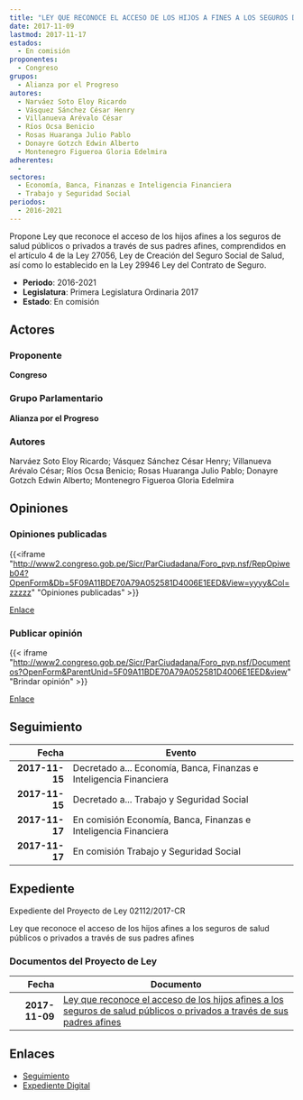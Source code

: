 ```yaml
---
title: "LEY QUE RECONOCE EL ACCESO DE LOS HIJOS A FINES A LOS SEGUROS DE SALUD PÚBLICOS O PRIVADOS, A TRAVÉS DE SUS PADRES AFINES"
date: 2017-11-09
lastmod: 2017-11-17
estados: 
  - En comisión
proponentes: 
  - Congreso
grupos: 
  - Alianza por el Progreso
autores: 
  - Narváez Soto Eloy Ricardo
  - Vásquez Sánchez César Henry
  - Villanueva Arévalo César
  - Ríos Ocsa Benicio
  - Rosas Huaranga Julio Pablo
  - Donayre Gotzch Edwin Alberto
  - Montenegro Figueroa Gloria Edelmira
adherentes: 
  - 
sectores: 
  - Economía, Banca, Finanzas e Inteligencia Financiera
  - Trabajo y Seguridad Social
periodos: 
  - 2016-2021
---
```


Propone Ley que reconoce el acceso de los hijos afines a los seguros de salud públicos o privados a través de sus padres afines, comprendidos en el artículo 4 de la Ley 27056, Ley de Creación del Seguro Social de Salud, así como lo establecido en la Ley 29946 Ley del Contrato de Seguro.

- **Periodo**: 2016-2021
- **Legislatura**: Primera Legislatura Ordinaria 2017
- **Estado**: En comisión

## Actores

### Proponente

**Congreso**

### Grupo Parlamentario

**Alianza por el Progreso**

### Autores

Narváez Soto Eloy Ricardo; Vásquez Sánchez César Henry; Villanueva Arévalo César; Ríos Ocsa Benicio; Rosas Huaranga Julio Pablo; Donayre Gotzch Edwin Alberto; Montenegro Figueroa Gloria Edelmira


## Opiniones

### Opiniones publicadas

{{<iframe "http://www2.congreso.gob.pe/Sicr/ParCiudadana/Foro_pvp.nsf/RepOpiweb04?OpenForm&Db=5F09A11BDE70A79A052581D4006E1EED&View=yyyy&Col=zzzzz" "Opiniones publicadas" >}}

[Enlace](http://www2.congreso.gob.pe/Sicr/ParCiudadana/Foro_pvp.nsf/RepOpiweb04?OpenForm&Db=5F09A11BDE70A79A052581D4006E1EED&View=yyyy&Col=zzzzz)
### Publicar opinión

{{< iframe "http://www2.congreso.gob.pe/Sicr/ParCiudadana/Foro_pvp.nsf/Documentos?OpenForm&ParentUnid=5F09A11BDE70A79A052581D4006E1EED&view" "Brindar opinión" >}}

[Enlace](http://www2.congreso.gob.pe/Sicr/ParCiudadana/Foro_pvp.nsf/Documentos?OpenForm&ParentUnid=5F09A11BDE70A79A052581D4006E1EED&view)

## Seguimiento

| Fecha | Evento |
|------:|--------|
| **2017-11-15** | Decretado a... Economía, Banca, Finanzas e Inteligencia Financiera|
| **2017-11-15** | Decretado a... Trabajo y Seguridad Social|
| **2017-11-17** | En comisión Economía, Banca, Finanzas e Inteligencia Financiera|
| **2017-11-17** | En comisión Trabajo y Seguridad Social|


## Expediente

Expediente del Proyecto de Ley 02112/2017-CR

Ley que reconoce el acceso de los hijos afines a los seguros de salud públicos o privados a través de sus padres afines


### Documentos del Proyecto de Ley

| Fecha | Documento |
|------:|--------|
| **2017-11-09** | [Ley que reconoce el acceso de los hijos afines a los seguros de salud públicos o privados a través de sus padres afines](http://www.leyes.congreso.gob.pe/Documentos/2016_2021/Proyectos_de_Ley_y_de_Resoluciones_Legislativas/PL0210920171109.PDF) |

## Enlaces 

- [Seguimiento](http://www2.congreso.gob.pe/Sicr/TraDocEstProc/CLProLey2016.nsf/f7fff46988ca05b1052578e100829cc7/e8aec627494786b8052581d4005f40e3?OpenDocument)
- [Expediente Digital](http://www2.congreso.gob.pe/Sicr/TraDocEstProc/CLProLey2016.nsf/f7fff46988ca05b1052578e100829cc7/e8aec627494786b8052581d4005f40e3?OpenDocument&Click=05257FB7005EB655.eb71d0cf91d8294e05256cdf006b5706/$Body/0.1C6C)
